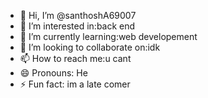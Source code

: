 - 👋 Hi, I’m @santhoshA69007
- 👀 I’m interested in:back end
- 🌱 I’m currently learning:web developement
- 💞️ I’m looking to collaborate on:idk
- 📫 How to reach me:u cant
- 😄 Pronouns: He
- ⚡ Fun fact: im a late comer

<!---
santhoshA69007/santhoshA69007 is a ✨ special ✨ repository because its `README.md` (this file) appears on your GitHub profile.
You can click the Preview link to take a look at your changes.
--->

